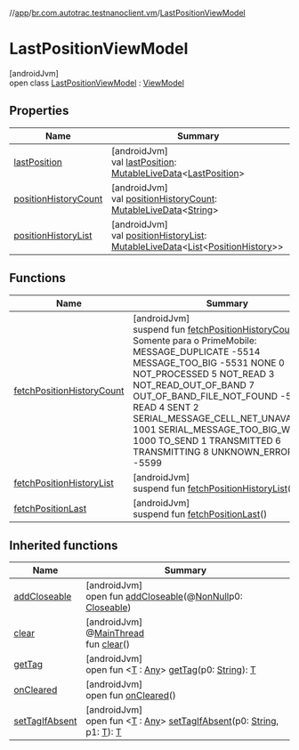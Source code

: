 //[app](../../../index.md)/[br.com.autotrac.testnanoclient.vm](../index.md)/[LastPositionViewModel](index.md)

# LastPositionViewModel

[androidJvm]\
open class [LastPositionViewModel](index.md) : [ViewModel](https://developer.android.com/reference/kotlin/androidx/lifecycle/ViewModel.html)

## Properties

| Name | Summary |
|---|---|
| [lastPosition](last-position.md) | [androidJvm]<br>val [lastPosition](last-position.md): [MutableLiveData](https://developer.android.com/reference/kotlin/androidx/lifecycle/MutableLiveData.html)&lt;[LastPosition](../../br.com.autotrac.testnanoclient.dataRemote/-last-position/index.md)&gt; |
| [positionHistoryCount](position-history-count.md) | [androidJvm]<br>val [positionHistoryCount](position-history-count.md): [MutableLiveData](https://developer.android.com/reference/kotlin/androidx/lifecycle/MutableLiveData.html)&lt;[String](https://kotlinlang.org/api/latest/jvm/stdlib/kotlin/-string/index.html)&gt; |
| [positionHistoryList](position-history-list.md) | [androidJvm]<br>val [positionHistoryList](position-history-list.md): [MutableLiveData](https://developer.android.com/reference/kotlin/androidx/lifecycle/MutableLiveData.html)&lt;[List](https://kotlinlang.org/api/latest/jvm/stdlib/kotlin.collections/-list/index.html)&lt;[PositionHistory](../../br.com.autotrac.testnanoclient.dataRemote/-position-history/index.md)&gt;&gt; |

## Functions

| Name | Summary |
|---|---|
| [fetchPositionHistoryCount](fetch-position-history-count.md) | [androidJvm]<br>suspend fun [fetchPositionHistoryCount](fetch-position-history-count.md)()<br>Somente para o PrimeMobile: MESSAGE_DUPLICATE	-5514 MESSAGE_TOO_BIG	-5531 NONE	0 NOT_PROCESSED	5 NOT_READ	3 NOT_READ_OUT_OF_BAND	7 OUT_OF_BAND_FILE_NOT_FOUND	-5561 READ	4 SENT	2 SERIAL_MESSAGE_CELL_NET_UNAVAILABLE	1001 SERIAL_MESSAGE_TOO_BIG_WAITING	1000 TO_SEND	1 TRANSMITTED	6 TRANSMITTING	8 UNKNOWN_ERROR	-5599 |
| [fetchPositionHistoryList](fetch-position-history-list.md) | [androidJvm]<br>suspend fun [fetchPositionHistoryList](fetch-position-history-list.md)() |
| [fetchPositionLast](fetch-position-last.md) | [androidJvm]<br>suspend fun [fetchPositionLast](fetch-position-last.md)() |

## Inherited functions

| Name | Summary |
|---|---|
| [addCloseable](../-reset-database-view-model/index.md#264516373%2FFunctions%2F-912451524) | [androidJvm]<br>open fun [addCloseable](../-reset-database-view-model/index.md#264516373%2FFunctions%2F-912451524)(@[NonNull](https://developer.android.com/reference/kotlin/androidx/annotation/NonNull.html)p0: [Closeable](https://developer.android.com/reference/kotlin/java/io/Closeable.html)) |
| [clear](../-reset-database-view-model/index.md#-1936886459%2FFunctions%2F-912451524) | [androidJvm]<br>@[MainThread](https://developer.android.com/reference/kotlin/androidx/annotation/MainThread.html)<br>fun [clear](../-reset-database-view-model/index.md#-1936886459%2FFunctions%2F-912451524)() |
| [getTag](../-reset-database-view-model/index.md#-215894976%2FFunctions%2F-912451524) | [androidJvm]<br>open fun &lt;[T](../-reset-database-view-model/index.md#-215894976%2FFunctions%2F-912451524) : [Any](https://kotlinlang.org/api/latest/jvm/stdlib/kotlin/-any/index.html)&gt; [getTag](../-reset-database-view-model/index.md#-215894976%2FFunctions%2F-912451524)(p0: [String](https://kotlinlang.org/api/latest/jvm/stdlib/kotlin/-string/index.html)): [T](../-reset-database-view-model/index.md#-215894976%2FFunctions%2F-912451524) |
| [onCleared](../-reset-database-view-model/index.md#-1930136507%2FFunctions%2F-912451524) | [androidJvm]<br>open fun [onCleared](../-reset-database-view-model/index.md#-1930136507%2FFunctions%2F-912451524)() |
| [setTagIfAbsent](../-reset-database-view-model/index.md#-1567230750%2FFunctions%2F-912451524) | [androidJvm]<br>open fun &lt;[T](../-reset-database-view-model/index.md#-1567230750%2FFunctions%2F-912451524) : [Any](https://kotlinlang.org/api/latest/jvm/stdlib/kotlin/-any/index.html)&gt; [setTagIfAbsent](../-reset-database-view-model/index.md#-1567230750%2FFunctions%2F-912451524)(p0: [String](https://kotlinlang.org/api/latest/jvm/stdlib/kotlin/-string/index.html), p1: [T](../-reset-database-view-model/index.md#-1567230750%2FFunctions%2F-912451524)): [T](../-reset-database-view-model/index.md#-1567230750%2FFunctions%2F-912451524) |
